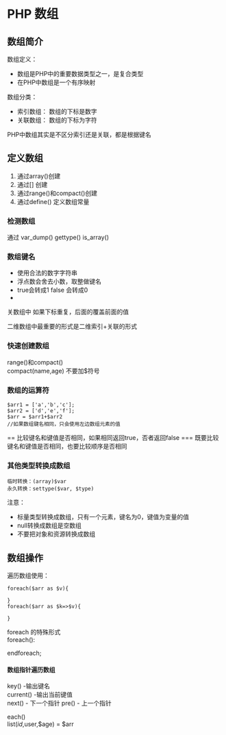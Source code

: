 # PHP 数组

## 数组简介  

数组定义：
* 数组是PHP中的重要数据类型之一，是复合类型
* 在PHP中数组是一个有序映射

数组分类：
* 索引数组： 数组的下标是数字
* 关联数组： 数组的下标为字符

PHP中数组其实是不区分索引还是关联，都是根据键名


## 定义数组

1. 通过array()创建
2. 通过[] 创建
3. 通过range()和compact()创建
4. 通过define() 定义数组常量

### 检测数组
通过 var_dump() gettype() is_array()

### 数组键名
* 使用合法的数字字符串
* 浮点数会舍去小数，取整做键名
* true会转成1 false 会转成0
* 
关数组中  如果下标重复，后面的覆盖前面的值

二维数组中最重要的形式是二维索引+关联的形式  

### 快速创建数组

range()和compact()  
compact(name,age)  不要加$符号  
### 数组的运算符

```
$arr1 = ['a','b','c'];
$arr2 = ['d','e','f'];
$arr = $arr1+$arr2
//如果数组键名相同，只会使用左边数组元素的值
```

== 比较键名和键值是否相同，如果相同返回true，否者返回false
=== 既要比较键名和键值是否相同，也要比较顺序是否相同

### 其他类型转换成数组
```
临时转换：(array)$var
永久转换：settype($var, $type)  
```
注意：
* 标量类型转换成数组，只有一个元素，键名为0，键值为变量的值
* null转换成数组是空数组
* 不要把对象和资源转换成数组


## 数组操作

遍历数组使用：
```
foreach($arr as $v){

}
foreach($arr as $k=>$v){

}

```
foreach 的特殊形式  
foreach():

endforeach;

#### 数组指针遍历数组 

key() -输出键名  
current() -输出当前键值  
next() - 下一个指针
pre() - 上一个指针  


each()  
list($id,$user,$age) = $arr  

